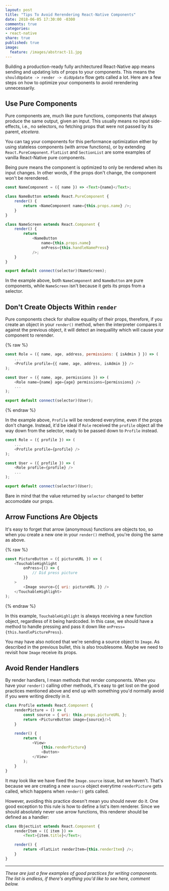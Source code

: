 ```yaml
---
layout: post
title: "Tips To Avoid Rerendering React-Native Components"
date: 2018-06-05 17:30:00 -0300
comments: true
categories:
- react-native
share: true
published: true
image:
  feature: /images/abstract-11.jpg
---
```


Building a production-ready fully architectured React-Native app means sending and updating lots of
props to your components. This means the `shouldUpdate -> render -> didUpdate` flow gets called a
lot. Here are a few steps on how to optimize your components to avoid rerendering unnecessarily.

<!-- more -->

## Use Pure Components

Pure components are, much like pure functions, components that always produce the same output, given
an input. This usually means no input side-effects, i.e., no selectors, no fetching props that were
not passed by its parent, _etcetera_.

You can tag your components for this performance optimization either by using stateless components
(with arrow functions), or by extending `React.PureComponent`. `FlatList` and `SectionList` are some
examples of vanilla React-Native pure components.

Being pure means the component is optimized to only be rendered when its input changes. In other
words, if the props don't change, the component won't be rerendered.

``` js
const NameComponent = ({ name }) => <Text>{name}</Text>;

class NameButton extends React.PureComponent {
    render() {
        return <NameComponent name={this.props.name} />;
    }
}

class NameScreen extends React.Component {
    render() {
        return
            <NameButton
                name={this.props.name}
                onPress={this.handleNamePress}
            />;
    }
}

export default connect(selector)(NameScreen);
```

In the example above, both `NameComponent` and `NameButton` are pure components, while `NameScreen`
isn't because it gets its props from a selector.

## Don't Create Objects Within `render`

Pure components check for shallow equality of their props, therefore, if you create an object in your
`render()` method, when the interpreter compares it against the previous object, it will detect an
inequallity which will cause your component to rerender.

{% raw %}
```js
const Role = ({ name, age, address, permissions: { isAdmin } }) => (
    ...
    <Profile profile={{ name, age, address, isAdmin }} />
);

const User = ({ name, age, permissions }) => (
    <Role name={name} age={age} permissions={permissions} />
    ...
);

export default connect(selector)(User);
```
{% endraw %}

In the example above, `Profile` will be rendered everytime, even if the props don't change. Instead,
it'd be ideal if `Role` received the `profile` object all the way down from the selector, ready to
be passed down to `Profile` instead.

```js
const Role = ({ profile }) => (
    ...
    <Profile profile={profile} />
);

const User = ({ profile }) => (
    <Role profile={profile} />
    ...
);

export default connect(selector)(User);
```

Bare in mind that the value returned by `selector` changed to better accomodate our props.

## Arrow Functions Are Objects

It's easy to forget that arrow (anonymous) functions are objects too, so when you create a new one
in your `render()` method, you're doing the same as above.

{% raw %}
```js
const PictureButton = ({ pictureURL }) => (
    <TouchableHighlight
        onPress={() => {
            // Did press picture
        }}
    >
        <Image source={{ uri: pictureURL }} />
    </TouchableHighlight>
);
```
{% endraw %}

In this example, `TouchableHighlight` is always receiving a new function object, regardless of it
being hardcoded. In this case, we should have a method to handle pressing and pass it down like
`onPress={this.handlePicturePress}`.

You may have also noticed that we're sending a source object to `Image`. As described in the
previous bullet, this is also troublesome. Maybe we need to revisit how `Image` receive its props.

## Avoid Render Handlers

By render handlers, I mean methods that render components. When you have your `render()` calling
other methods, it's easy to get lost on the good practices mentioned above and end up with something
you'd normally avoid if you were writing directly in it.

```js
class Profile extends React.Component {
    renderPicture = () => {
        const source = { uri: this.props.pictureURL };
        return <PictureButton image={source}/>l
    }

    render() {
        return (
            <View>
                {this.renderPicture}
                <Button>
            </View>
        );
    }
}
```

It may look like we have fixed the `Image.source` issue, but we haven't. That's because we are
creating a new `source` object everytime `renderPicture` gets called, which happens when `render()` gets
called.

However, avoiding this practice doesn't mean you should never do it. One good exception to this rule
is how to define a list's item renderer. Since we should absolutely never use arrow functions, this
renderer should be defined as a handler:

```js
class ObjectList extends React.Component {
    renderItem = ({ item }) =>
        <Text>{item.title}</Text>;

    render() {
        return <FlatList renderItem={this.renderItem} />;
    }
}
```

---

_These are just a few examples of good practices for writing components. The list is endless, if
there's anything you'd like to see here, comment below._
